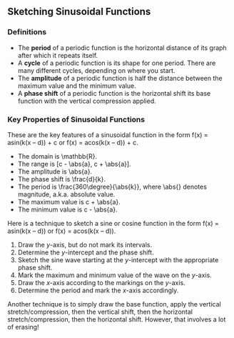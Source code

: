Sketching Sinusoidal Functions
-------

### Definitions

* The **period** of a periodic function is the horizontal distance of its graph after which it repeats itself.
* A **cycle** of a periodic function is its shape for one period. There are many different cycles, depending on where you start.
* The **amplitude** of a periodic function is half the distance between the maximum value and the minimum value.
* A **phase shift** of a periodic function is the horizontal shift its base function with the vertical compression applied.


### Key Properties of Sinusoidal Functions

These are the key features of a sinusoidal function in the form f(x) = asin(k(x – d)) + c or f(x) = acos(k(x – d)) + c.

* The domain is \mathbb{R}.
* The range is [c - \abs{a}, c + \abs{a}].
* The amplitude is \abs{a}.
* The phase shift is \frac{d}{k}.
* The period is \frac{360\degree}{\abs{k}}, where \abs{} denotes magnitude, a.k.a. absolute value.
* The maximum value is c + \abs{a}.
* The minimum value is c - \abs{a}.

Here is a technique to sketch a sine or cosine function in the form f(x) = asin(k(x – d)) or f(x) = acos(k(x – d)).

1. Draw the $y$-axis, but do not mark its intervals.
2. Determine the $y$-intercept and the phase shift.
3. Sketch the sine wave starting at the $y$-intercept with the appropriate phase shift.
4. Mark the maximum and minimum value of the wave on the $y$-axis.
5. Draw the $x$-axis according to the markings on the $y$-axis.
6. Determine the period and mark the $x$-axis accordingly.

Another technique is to simply draw the base function, apply the vertical stretch/compression, then the vertical shift, then the horizontal stretch/compression, then the horizontal shift. However, that involves a lot of erasing!
